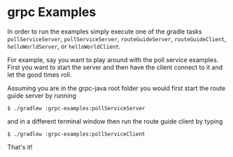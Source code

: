 grpc Examples
==============================================

In order to run the examples simply execute one of the gradle tasks `pollServiceServer`, `pollServiceServer`,  `routeGuideServer`, `routeGuideClient`, `helloWorldServer`, or `helloWorldClient`.

For example, say you want to play around with the poll service examples. First you want to start
the server and then have the client connect to it and let the good times roll.

Assuming you are in the grpc-java root folder you would first start the route guide server
by running

```
$ ./gradlew :grpc-examples:pollServiceServer
```

and in a different terminal window then run the route guide client by typing

```
$ ./gradlew :grpc-examples:pollServiceClient
```

That's it!

